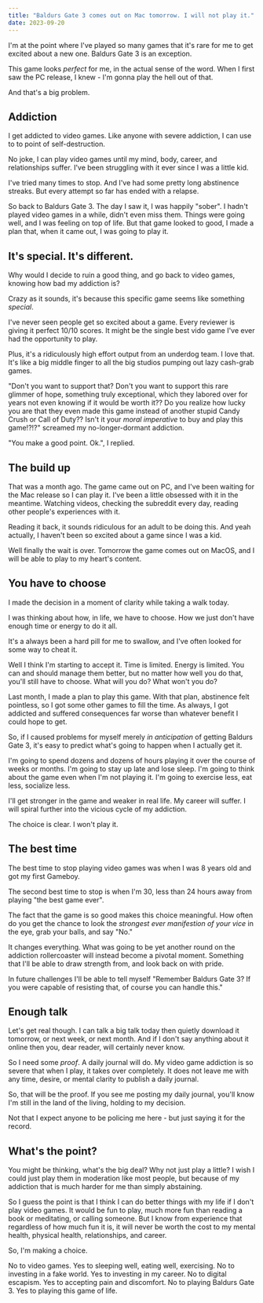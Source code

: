 ```yaml
---
title: "Baldurs Gate 3 comes out on Mac tomorrow. I will not play it."
date: 2023-09-20
---
```


I'm at the point where I've played so many games that it's rare for me to get excited about a new one. Baldurs Gate 3 is an exception.

This game looks *perfect* for me, in the actual sense of the word. When I first saw the PC release, I knew - I'm gonna play the hell out of that.

And that's a big problem.

## Addiction

I get addicted to video games. Like anyone with severe addiction, I can use to to point of self-destruction. 

No joke, I can play video games until my mind, body, career, and relationships suffer. I've been struggling with it ever since I was a little kid. 

I've tried many times to stop. And I've had some pretty long abstinence streaks. But every attempt so far has ended with a relapse.

So back to Baldurs Gate 3. The day I saw it, I was happily "sober". I hadn't played video games in a while, didn't even miss them. Things were going well, and I was feeling on top of life. But that game looked to good, I made a plan that, when it came out, I was going to play it.

## It's special. It's different.

Why would I decide to ruin a good thing, and go back to video games, knowing how bad my addiction is? 

Crazy as it sounds, it's because this specific game seems like something *special*. 

I've never seen people get so excited about a game. Every reviewer is giving it perfect 10/10 scores. It might be the single best vido game I've ever had the opportunity to play. 

Plus, it's a ridiculously high effort output from an underdog team. I love that. It's like a big middle finger to all the big studios pumping out lazy cash-grab games. 

"Don't you want to support that? Don't you want to support this rare glimmer of hope, something truly exceptional, which they labored over for years not even knowing if it would be worth it?? Do you realize how lucky you are that they even made this game instead of another stupid Candy Crush or Call of Duty?? Isn't it your *moral imperative* to buy and play this game!?!?" screamed my no-longer-dormant addiction.

"You make a good point. Ok.", I replied.

## The build up

That was a month ago. The game came out on PC, and I've been waiting for the Mac release so I can play it. I've been a little obsessed with it in the meantime. Watching videos, checking the subreddit every day, reading other people's experiences with it. 

Reading it back, it sounds ridiculous for an adult to be doing this. And yeah actually, I haven't been so excited about a game since I was a kid.

Well finally the wait is over. Tomorrow the game comes out on MacOS, and I will be able to play to my heart's content.

## You have to choose

I made the decision in a moment of clarity while taking a walk today.

I was thinking about how, in life, we have to choose. How we just don't have enough time or energy to do it all.

It's a always been a hard pill for me to swallow, and I've often looked for some way to cheat it.

Well I think I'm starting to accept it. Time is limited. Energy is limited. You can and should manage them better, but no matter how well you do that, you'll still have to choose. What will you do? What won't you do?

Last month, I made a plan to play this game. With that plan, abstinence felt pointless, so I got some other games to fill the time. As always, I got addicted and suffered consequences far worse than whatever benefit I could hope to get.

So, if I caused problems for myself merely *in anticipation* of getting Baldurs Gate 3, it's easy to predict what's going to happen when I actually get it.

I'm going to spend dozens and dozens of hours playing it over the course of weeks or months. I'm going to stay up late and lose sleep. I'm going to think about the game even when I'm not playing it. I'm going to exercise less, eat less, socialize less.

I'll get stronger in the game and weaker in real life. My career will suffer. I will spiral further into the vicious cycle of my addiction.

The choice is clear. I won't play it.

## The best time

The best time to stop playing video games was when I was 8 years old and got my first Gameboy.

The second best time to stop is when I'm 30, less than 24 hours away from playing "the best game ever".

The fact that the game is so good makes this choice meaningful. How often do you get the chance to look the *strongest ever manifestion of your vice* in the eye, grab your balls, and say "No."

It changes everything. What was going to be yet another round on the addiction rollercoaster will instead become a pivotal moment. Something that I'll be able to draw strength from, and look back on with pride.

In future challenges I'll be able to tell myself "Remember Baldurs Gate 3? If you were capable of resisting that, of course you can handle this."

## Enough talk

Let's get real though. I can talk a big talk today then quietly download it tomorrow, or next week, or next month. And if I don't say anything about it online then you, dear reader, will certainly never know.

So I need some *proof*. A daily journal will do. My video game addiction is so severe that when I play, it takes over completely. It does not leave me with any time, desire, or mental clarity to publish a daily journal.

So, that will be the proof. If you see me posting my daily journal, you'll know I'm still in the land of the living, holding to my decision.

Not that I expect anyone to be policing me here - but just saying it for the record.

## What's the point?

You might be thinking, what's the big deal? Why not just play a little? I wish I could just play them in moderation like most people, but because of my addiction that is much harder for me than simply abstaining. 

So I guess the point is that I think I can do better things with my life if I don't play video games. It would be fun to play, much more fun than reading a book or meditating, or calling someone. But I know from experience that regardless of how much fun it is, it will never be worth the cost to my mental health, physical health, relationships, and career.

So, I'm making a choice. 

No to video games. Yes to sleeping well, eating well, exercising. 
No to investing in a fake world. Yes to investing in my career.
No to digital escapism. Yes to accepting pain and discomfort.
No to playing Baldurs Gate 3. Yes to playing this game of life.
